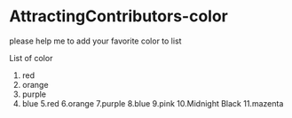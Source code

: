 # AttractingContributors-color
please help me to add your favorite color to list

List of color
1. red
2. orange
3. purple
4. blue
5.red
6.orange
7.purple
8.blue
9.pink
10.Midnight Black
11.mazenta
